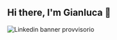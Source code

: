 ## Hi there, I'm Gianluca 👋

<!--
**gianlucafalaschi/gianlucafalaschi** is a ✨ _special_ ✨ repository because its `README.md` (this file) appears on your GitHub profile.

Here are some ideas to get you started:

- 🔭 I’m currently working on ...
- 🌱 I’m currently learning ...
- 👯 I’m looking to collaborate on ...
- 🤔 I’m looking for help with ...
- 💬 Ask me about ...
- 📫 How to reach me: ...
- 😄 Pronouns: ...
- ⚡ Fun fact: ...
-->
![Linkedin banner provvisorio](![Linkedin-banner](https://github.com/user-attachments/assets/023d2a14-0a2b-4966-aaca-7484260c280a))
